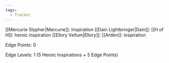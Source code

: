 ```yaml
---
tags:
  - Tracker
---
```

[[Mercurie Slypher|Mercurie]]: Inspiration
[[Dain Lightbringer|Dain]]: 
[[H of H]]: heroic inspiration
[[Ellory Vellum|Ellory]]: 
[[Arden]]: inspiration

Edge Points: 0

Edge Levels: 1 (5 Heroic Inspirations + 5 Edge Points)
